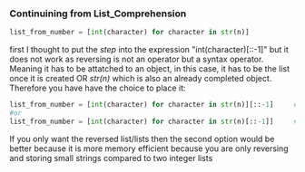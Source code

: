 ### Continuining from List_Comprehension
```Python
list_from_number = [int(character) for character in str(n)]
```
first I thought to put the *step* into the expression "int(character)[::-1]" but it does not work as reversing is not an operator but a syntax operator.
Meaning it has to be attatched to an object, in this case, it has to be the list once it is created OR *str(n)* which is also an already completed object.
Therefore you have have the choice to place it:
```Python
list_from_number = [int(character) for character in str(n)][::-1]     #here
#or
list_from_number = [int(character) for character in str(n)[::-1]]     #here
```

If you only want the reversed list/lists then the second option would be better because it is more memory efficient 
because you are only reversing and storing small strings compared to two integer lists
